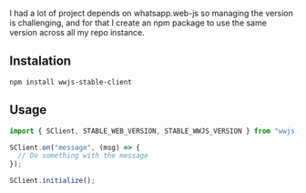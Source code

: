 I had a lot of project depends on whatsapp.web-js so managing the version is challenging, and for that I create an npm package to use the same version across all my repo instance.


## Instalation

`npm install wwjs-stable-client`

## Usage

```ts
import { SClient, STABLE_WEB_VERSION, STABLE_WWJS_VERSION } from "wwjs-stable-client";

SClient.on("message", (msg) => {
  // Do something with the message
});

SClient.initialize();
```
